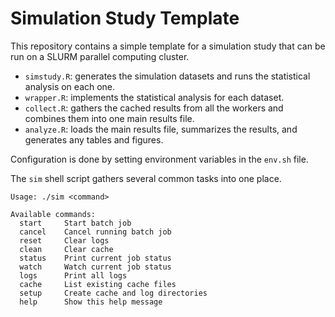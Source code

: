 # Simulation Study Template
This repository contains a simple template for a simulation study that can be run on a SLURM parallel computing cluster.

- `simstudy.R`: generates the simulation datasets and runs the statistical analysis on each one.
- `wrapper.R`: implements the statistical analysis for each dataset.
- `collect.R`: gathers the cached results from all the workers and combines them into one main results file.
- `analyze.R`: loads the main results file, summarizes the results, and generates any tables and figures.

Configuration is done by setting environment variables in the `env.sh` file.

The `sim` shell script gathers several common tasks into one place. 
```
Usage: ./sim <command>

Available commands:
  start     Start batch job
  cancel    Cancel running batch job
  reset     Clear logs
  clean     Clear cache
  status    Print current job status
  watch     Watch current job status
  logs      Print all logs
  cache     List existing cache files
  setup     Create cache and log directories
  help      Show this help message
```
